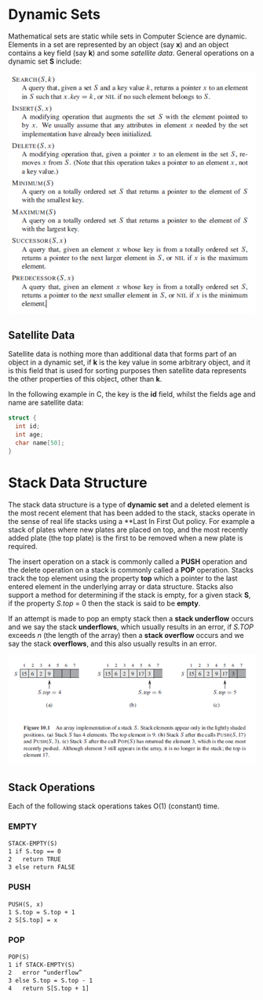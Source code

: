 
# Dynamic Sets

Mathematical sets are static while sets in Computer Science are dynamic. Elements in a set are represented by an object (say **x**) and an object contains a key field (say **k**) and some *satellite data*. General operations on a dynamic set **S** include:

<p align="left">
  <img src="images/set_operations.PNG">
</p>

## Satellite Data

Satellite data is nothing more than additional data that forms part of an object in a dynamic set, if **k** is the key value in some arbitrary object, and it is this field that is used for sorting purposes then satellite data represents the other properties of this object, other than **k**.

In the following example in C, the key is the **id** field, whilst the fields age and name are satellite data:

```C
struct {
  int id;
  int age;
  char name[50];  
}
```

# Stack Data Structure

The stack data structure is a type of **dynamic set** and a deleted element is the most recent element that has been added to the stack, stacks operate in the sense of real life stacks using a **Last In First Out policy. For example a stack of plates where new plates are placed on top, and the most recently added plate (the top plate) is the first to be removed when a new plate is required.

The insert operation on a stack is commonly called a **PUSH** operation and the delete operation on a stack is commonly called a **POP** operation. Stacks track the top element using the property **top** which a pointer to the last entered element in the underlying array or data structure. Stacks also support a method for determining if the stack is empty, for a given stack **S**, if the property *S.top* = 0 then the stack is said to be **empty**.

If an attempt is made to pop an empty stack then a **stack underflow** occurs and we say the stack **underflows**, which usually results in an error, if *S.TOP* exceeds *n* (the length of the array) then a **stack overflow** occurs and we say the stack **overflows**, and this also usually results in an error.

<p align="center">
  <img src="images/stack.PNG">
</p>

## Stack Operations

Each of the following stack operations takes O(1) (constant) time.

### EMPTY

```pseudocode
STACK-EMPTY(S)
1 if S.top == 0
2   return TRUE
3 else return FALSE
```

### PUSH

```pseudocode
PUSH(S, x)
1 S.top = S.top + 1
2 S[S.top] = x
```

### POP

```pseudocode
POP(S)
1 if STACK-EMPTY(S)
2   error “underflow”
3 else S.top = S.top - 1
4   return S[S.top + 1]
```
